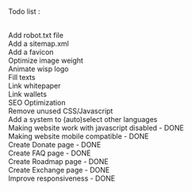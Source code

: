Todo list : <br />
<br />

Add robot.txt file <br />
Add a sitemap.xml <br />
Add a favicon <br />
Optimize image weight <br />
Animate wisp logo <br />
Fill texts <br />
Link whitepaper <br />
Link wallets <br />
SEO Optimization <br />
Remove unused CSS/Javascript <br />
Add a system to (auto)select other languages <br />
Making website work with javascript disabled - DONE<br />
Making website mobile compatible - DONE <br />
Create Donate page - DONE <br />
Create FAQ page - DONE <br />
Create Roadmap page - DONE <br />
Create Exchange page - DONE <br />
Improve responsiveness - DONE <br />

